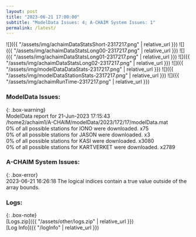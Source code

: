 ```yaml
---
layout: post
title: "2023-06-21 17:00:00"
subtitle: "ModelData Issues: 4; A-CHAIM System Issues: 1"
permalink: /latest/
---
```


![]({{ "/assets/img/achaimDataStatsShort-2317217.png" | relative_url }})
![]({{ "/assets/img/achaimDataStatsLong00-2317217.png" | relative_url }})
![]({{ "/assets/img/achaimDataStatsLong01-2317217.png" | relative_url }})
![]({{ "/assets/img/achaimDataStatsLong02-2317217.png" | relative_url }})
![]({{ "/assets/img/modelDataDataStats-2317217.png" | relative_url }})
![]({{ "/assets/img/modelDataStationStats-2317217.png" | relative_url }})
![]({{ "/assets/img/achaimRunTime-2317217.png" | relative_url }})


### ModelData Issues:  
  
{: .box-warning}  
 ModelData report for 21-Jun-2023 17:15:43   
 /home2/achaim1/A-CHAIM/modelData/2023/172/17/modelData.mat   
 0% of all possible stations for IONO were downloaded. x75   
 0% of all possible stations for JASON were downloaded. x3   
 0% of all possible stations for KASI were downloaded. x3080   
 0% of all possible stations for KARTVERKET were downloaded. x2789   
  
### A-CHAIM System Issues:  
  
{: .box-error}  
2023-06-21 16:26:18 The logical indices contain a true value outside of the array bounds.  

### Logs:  
  
{: .box-note}  
[Logs.zip]({{ "/assets/other/logs.zip" | relative_url }})  
[Log Info]({{ "/logInfo" | relative_url }})  
